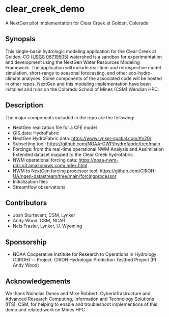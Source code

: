 # clear_creek_demo
A NextGen pilot implementation for Clear Creek at Golden, Colorado

## Synopsis
This single-basin hydrologic modeling application for the Clear Creek at Golden, CO ([USGS 06719505](https://waterdata.usgs.gov/monitoring-location/06719505/#parameterCode=00060&period=P365D&showMedian=false)) watershed is a sandbox for experimentation and development using the NextGen Water Resources Modeling Framework. The application will include real-time and retrospective model simulation, short-range to seasonal forecasting, and other eco-hydro-climate analyses.  Some components of the associated code will be hosted in other repos. NextGen and this modeling implementation have been installed and runs on the Colorado School of Mines (CSM) Wendian HPC.  

## Description
The major components included in the repo are the following:
 * NextGen realization file for a CFE model
 * GIS data: HydroFabric
 *   NextGen HydroFabric data: https://www.lynker-spatial.com/#v20/
 *   Subsetting tool: https://github.com/NOAA-OWP/hydrofabric/tree/main
 * Forcings: from the real-time operational NWM Analysis and Assimilation Extended dataset mapped to the Clear Creek hydrofabric
 *   NWM operational forcing data: https://noaa-nwm-pds.s3.amazonaws.com/index.html
 *   NWM to NextGen forcing processor tool: https://github.com/CIROH-UA/ngen-datastream/tree/main/forcingprocessor
 * Initialization files
 * Streamflow observations

## Contributors
 * Josh Sturtevant, CSM, Lynker
 * Andy Wood, CSM, NCAR
 * Nels Frazier, Lynker, U. Wyoming

## Sponsorship
 * NOAA Cooperative Institute for Research to Operations in Hydrology (CIROH) -- Project:  CIROH Hydrologic Prediction Testbed Project (PI Andy Wood)

## Acknowledgements
We thank Nicholas Danes and Mike Robbert, Cyberinfrastructure and Advanced Research Computing, Information and Technology Solutions (ITS), CSM, for helping to enable and troubleshoot implementions of this demo and related work on Mines HPC. 
